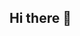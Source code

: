 ## Hi there 👋

<!--
**tianshu3515/tianshu3515** is a ✨ _special_ ✨ repository because its `README.md` (this file) appears on your GitHub profile.

Here are some ideas to get you started:
- 📚 Civil Engineering w/ a minor in Music Performance Studies @ Western University, hoping to pursue a dual degree with Honours Business Administration @ Ivey Business School
- 💻 Undergraduate Research Assistant @ HEAL (Human Environments Analysis Lab)
- 🌱 Currently learning MATLAB, GIS, Python, UX/UI Design, etc.
- 📫 How to reach me: tdai9@uwo.ca
- ⚡ Fun fact: Have never been to Disneyland!
-->

